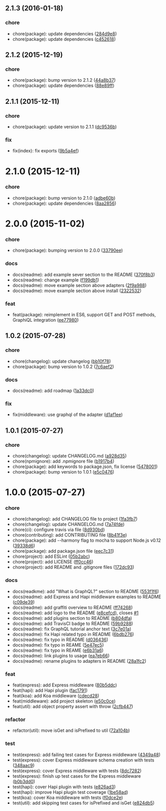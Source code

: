<a name="2.1.3"></a>
## 2.1.3 (2016-01-18)


### chore

* chore(package): update dependencies ([284d9e8](https://github.com/RisingStack/graffiti/commit/284d9e8))
* chore(package): update dependencies ([c452618](https://github.com/RisingStack/graffiti/commit/c452618))



<a name="2.1.2"></a>
## 2.1.2 (2015-12-19)


### chore

* chore(package): bump version to 2.1.2 ([44a8b37](https://github.com/RisingStack/graffiti/commit/44a8b37))
* chore(package): update dependencies ([88e89ff](https://github.com/RisingStack/graffiti/commit/88e89ff))



<a name="2.1.1"></a>
## 2.1.1 (2015-12-11)


### chore

* chore(package): update version to 2.1.1 ([dc9536b](https://github.com/RisingStack/graffiti/commit/dc9536b))

### fix

* fix(index): fix exports ([9b5a4ef](https://github.com/RisingStack/graffiti/commit/9b5a4ef))



<a name="2.1.0"></a>
# 2.1.0 (2015-12-11)


### chore

* chore(package): bump version to 2.1.0 ([adbe60b](https://github.com/RisingStack/graffiti/commit/adbe60b))
* chore(package): update dependencies ([8aa2856](https://github.com/RisingStack/graffiti/commit/8aa2856))



<a name="2.0.0"></a>
# 2.0.0 (2015-11-02)


### chore

* chore(package): bumping version to 2.0.0 ([33790ee](https://github.com/RisingStack/graffiti/commit/33790ee))

### docs

* docs(readme): add example sever section to the README ([370f8b3](https://github.com/RisingStack/graffiti/commit/370f8b3))
* docs(readme): change example ([f199db1](https://github.com/RisingStack/graffiti/commit/f199db1))
* docs(readme): move example section above adapters ([2f9a988](https://github.com/RisingStack/graffiti/commit/2f9a988))
* docs(readme): move example section above install ([2322532](https://github.com/RisingStack/graffiti/commit/2322532))

### feat

* feat(package): reimplement in ES6, support GET and POST methods, GraphiQL integration ([ee77980](https://github.com/RisingStack/graffiti/commit/ee77980))



<a name="1.0.2"></a>
## 1.0.2 (2015-07-28)


### chore

* chore(changelog): update changelog ([bb10f78](https://github.com/RisingStack/graffiti/commit/bb10f78))
* chore(package): bump version to 1.0.2 ([7c6aef2](https://github.com/RisingStack/graffiti/commit/7c6aef2))

### docs

* docs(readme): add roadmap ([1a33dc0](https://github.com/RisingStack/graffiti/commit/1a33dc0))

### fix

* fix(middleware): use graphql of the adapter ([d1af1ee](https://github.com/RisingStack/graffiti/commit/d1af1ee))



<a name="1.0.1"></a>
## 1.0.1 (2015-07-27)


### chore

* chore(changelog): update CHANGELOG.md ([a928d35](https://github.com/RisingStack/graffiti/commit/a928d35))
* chore(npmignore): add .npmignore file ([b1917b4](https://github.com/RisingStack/graffiti/commit/b1917b4))
* chore(package): add keywords to package.json, fix license ([5478001](https://github.com/RisingStack/graffiti/commit/5478001))
* chore(package): bump version to 1.0.1 ([e5c0476](https://github.com/RisingStack/graffiti/commit/e5c0476))



<a name="1.0.0"></a>
# 1.0.0 (2015-07-27)


### chore

* chore(changelog): add CHANGELOG file to project ([1fa3fb7](https://github.com/RisingStack/graffiti/commit/1fa3fb7))
* chore(changelog): update CHANGELOG.md ([7a74fde](https://github.com/RisingStack/graffiti/commit/7a74fde))
* chore(ci): configure travis via file ([8d930bd](https://github.com/RisingStack/graffiti/commit/8d930bd))
* chore(contributing): add CONTRIBUTING file ([8b41f3e](https://github.com/RisingStack/graffiti/commit/8b41f3e))
* chore(package): add --harmony flag to mocha to support Node.js v0.12 ([39338d6](https://github.com/RisingStack/graffiti/commit/39338d6))
* chore(package): add package.json file ([eec7c31](https://github.com/RisingStack/graffiti/commit/eec7c31))
* chore(project): add ESLint ([05b2abc](https://github.com/RisingStack/graffiti/commit/05b2abc))
* chore(project): add LICENSE ([ff0cc46](https://github.com/RisingStack/graffiti/commit/ff0cc46))
* chore(project): add README and .gitignore files ([172dc93](https://github.com/RisingStack/graffiti/commit/172dc93))

### docs

* docs(readkme): add "What is GraphQL?" section to README ([553f1f6](https://github.com/RisingStack/graffiti/commit/553f1f6))
* docs(readme): add Express and Hapi middleware examples to README ([c09de39](https://github.com/RisingStack/graffiti/commit/c09de39))
* docs(readme): add graffiti overview to README ([ff74268](https://github.com/RisingStack/graffiti/commit/ff74268))
* docs(readme): add logo to the README ([e8cefcd](https://github.com/RisingStack/graffiti/commit/e8cefcd)), closes [#1](https://github.com/RisingStack/graffiti/issues/1)
* docs(readme): add plugins section to README ([b804dfa](https://github.com/RisingStack/graffiti/commit/b804dfa))
* docs(readme): add TravisCI badge to README ([59b9288](https://github.com/RisingStack/graffiti/commit/59b9288))
* docs(readme): fix GraphQL tutorial anchor text ([3c7e01a](https://github.com/RisingStack/graffiti/commit/3c7e01a))
* docs(readme): fix Hapi related typo in README ([6bdb276](https://github.com/RisingStack/graffiti/commit/6bdb276))
* docs(readme): fix typo in README ([d036436](https://github.com/RisingStack/graffiti/commit/d036436))
* docs(readme): fix typo in REAME ([5e47ec5](https://github.com/RisingStack/graffiti/commit/5e47ec5))
* docs(readme): fix typo in REAME ([e6b31a6](https://github.com/RisingStack/graffiti/commit/e6b31a6))
* docs(readme): link plugins to usage ([ea7eb66](https://github.com/RisingStack/graffiti/commit/ea7eb66))
* docs(readme): rename plugins to adapters in README ([28a1fc2](https://github.com/RisingStack/graffiti/commit/28a1fc2))

### feat

* feat(express): add Express middleware ([80b5ddc](https://github.com/RisingStack/graffiti/commit/80b5ddc))
* feat(hapi): add Hapi plugin ([fac1791](https://github.com/RisingStack/graffiti/commit/fac1791))
* feat(koa): add Koa middleware ([cdecd28](https://github.com/RisingStack/graffiti/commit/cdecd28))
* feat(middleware): add project skeleton ([e50c0ce](https://github.com/RisingStack/graffiti/commit/e50c0ce))
* feat(util): add object property assert with throw ([2cfb447](https://github.com/RisingStack/graffiti/commit/2cfb447))

### refactor

* refactor(util): move isGet and isPrefixed to util ([72a104b](https://github.com/RisingStack/graffiti/commit/72a104b))

### test

* test(express): add failing test cases for Express middleware ([4349a48](https://github.com/RisingStack/graffiti/commit/4349a48))
* test(express): cover Express middleware schema creation with tests ([348aac9](https://github.com/RisingStack/graffiti/commit/348aac9))
* test(express): cover Express middleware with tests ([8dc7282](https://github.com/RisingStack/graffiti/commit/8dc7282))
* test(express): finish up test cases for the Express middleware ([b0b3dd0](https://github.com/RisingStack/graffiti/commit/b0b3dd0))
* test(hapi): cover Hapi plugin with tests ([e826ad3](https://github.com/RisingStack/graffiti/commit/e826ad3))
* test(hapi): improve Hapi plugin test coverage ([1be58ad](https://github.com/RisingStack/graffiti/commit/1be58ad))
* test(koa): cover Koa middleware with tests ([f0dce2e](https://github.com/RisingStack/graffiti/commit/f0dce2e))
* test(util): add skipping test cases for isPrefixed and isGet ([e824db5](https://github.com/RisingStack/graffiti/commit/e824db5))



